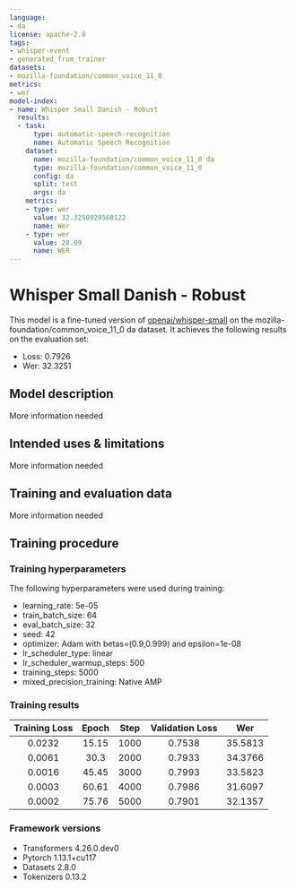 ```yaml
---
language:
- da
license: apache-2.0
tags:
- whisper-event
- generated_from_trainer
datasets:
- mozilla-foundation/common_voice_11_0
metrics:
- wer
model-index:
- name: Whisper Small Danish - Robust
  results:
  - task:
      type: automatic-speech-recognition
      name: Automatic Speech Recognition
    dataset:
      name: mozilla-foundation/common_voice_11_0 da
      type: mozilla-foundation/common_voice_11_0
      config: da
      split: test
      args: da
    metrics:
    - type: wer
      value: 32.3250920568122
      name: Wer
    - type: wer
      value: 28.09
      name: WER
---
```


<!-- This model card has been generated automatically according to the information the Trainer had access to. You
should probably proofread and complete it, then remove this comment. -->

# Whisper Small Danish - Robust

This model is a fine-tuned version of [openai/whisper-small](https://huggingface.co/openai/whisper-small) on the mozilla-foundation/common_voice_11_0 da dataset.
It achieves the following results on the evaluation set:
- Loss: 0.7926
- Wer: 32.3251

## Model description

More information needed

## Intended uses & limitations

More information needed

## Training and evaluation data

More information needed

## Training procedure

### Training hyperparameters

The following hyperparameters were used during training:
- learning_rate: 5e-05
- train_batch_size: 64
- eval_batch_size: 32
- seed: 42
- optimizer: Adam with betas=(0.9,0.999) and epsilon=1e-08
- lr_scheduler_type: linear
- lr_scheduler_warmup_steps: 500
- training_steps: 5000
- mixed_precision_training: Native AMP

### Training results

| Training Loss | Epoch | Step | Validation Loss | Wer     |
|:-------------:|:-----:|:----:|:---------------:|:-------:|
| 0.0232        | 15.15 | 1000 | 0.7538          | 35.5813 |
| 0.0061        | 30.3  | 2000 | 0.7933          | 34.3766 |
| 0.0016        | 45.45 | 3000 | 0.7993          | 33.5823 |
| 0.0003        | 60.61 | 4000 | 0.7986          | 31.6097 |
| 0.0002        | 75.76 | 5000 | 0.7901          | 32.1357 |


### Framework versions

- Transformers 4.26.0.dev0
- Pytorch 1.13.1+cu117
- Datasets 2.8.0
- Tokenizers 0.13.2
